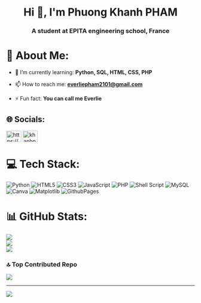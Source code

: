 <h1 align="center">Hi 👋,  I'm Phuong Khanh PHAM</h1>
<h3 align="center">A student at EPITA engineering school, France</h3>

# 👻 About Me:

- 🌱 I’m currently learning: **Python, SQL, HTML, CSS, PHP**

- 📫 How to reach me: **everliepham2101@gmail.com**

- ⚡ Fun fact: **You can call me Everlie**

## 🌐 Socials:
<p align="left">
<a href="https://www.linkedin.com/in/phuong-khanh-pham-36166a2b5/" target="blank"><img align="center" src="https://raw.githubusercontent.com/rahuldkjain/github-profile-readme-generator/master/src/images/icons/Social/linked-in-alt.svg" alt="https://www.linkedin.com/in/phuong-khanh-pham-36166a2b5/" height="30" width="40" /></a>
<a href="https://www.hackerrank.com/profile/khanhpham2101" target="blank"><img align="center" src="https://raw.githubusercontent.com/rahuldkjain/github-profile-readme-generator/master/src/images/icons/Social/hackerearth.svg" alt="khanhpham2101" height="30" width="40" /></a>
</p>

# 💻 Tech Stack:
![Python](https://img.shields.io/badge/python-3670A0?style=for-the-badge&logo=python&logoColor=ffdd54) ![HTML5](https://img.shields.io/badge/html5-%23E34F26.svg?style=for-the-badge&logo=html5&logoColor=white) ![CSS3](https://img.shields.io/badge/css3-%231572B6.svg?style=for-the-badge&logo=css3&logoColor=white) ![JavaScript](https://img.shields.io/badge/javascript-%23323330.svg?style=for-the-badge&logo=javascript&logoColor=%23F7DF1E) ![PHP](https://img.shields.io/badge/php-%23777BB4.svg?style=for-the-badge&logo=php&logoColor=white) ![Shell Script](https://img.shields.io/badge/shell_script-%23121011.svg?style=for-the-badge&logo=gnu-bash&logoColor=white) ![MySQL](https://img.shields.io/badge/mysql-%2300000f.svg?style=for-the-badge&logo=mysql&logoColor=blue) ![Canva](https://img.shields.io/badge/Canva-%2300C4CC.svg?style=for-the-badge&logo=Canva&logoColor=white) ![Matplotlib](https://img.shields.io/badge/Matplotlib-%23ffffff.svg?style=for-the-badge&logo=Matplotlib&logoColor=black) ![GithubPages](https://img.shields.io/badge/github%20pages-121013?style=for-the-badge&logo=github&logoColor=white)

# 📊 GitHub Stats:
![](https://github-readme-stats.vercel.app/api?username=everleepham&theme=dracula&hide_border=false&include_all_commits=false&count_private=false)<br/>
![](https://github-readme-streak-stats.herokuapp.com/?user=everleepham&theme=dracula&hide_border=false)<br/>
![](https://github-readme-stats.vercel.app/api/top-langs/?username=everleepham&theme=dracula&hide_border=false&include_all_commits=false&count_private=false&layout=compact)

### 🔝 Top Contributed Repo
![](https://github-contributor-stats.vercel.app/api?username=everleepham&limit=5&theme=dark&combine_all_yearly_contributions=true)

---
[![](https://visitcount.itsvg.in/api?id=everleepham&icon=7&color=5)](https://visitcount.itsvg.in)



<!-- Proudly created with GPRM ( https://gprm.itsvg.in ) -->


<!-- Proudly created with GPRM ( https://gprm.itsvg.in ) -->
